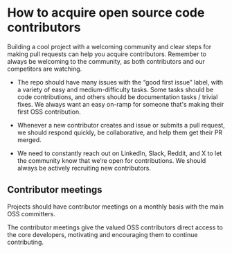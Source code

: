# How to acquire open source code contributors

Building a cool project with a welcoming community and clear steps for making pull requests can help you acquire contributors. Remember to always be welcoming to the community, as both contributors and our competitors are watching.

* The repo should have many issues with the “good first issue” label, with a variety of easy and medium-difficulty tasks. Some tasks should be code contributions, and others should be documentation tasks / trivial fixes.  We always want an easy on-ramp for someone that's making their first OSS contribution.

* Whenever a new contributor creates and issue or submits a pull request, we should respond quickly, be collaborative, and help them get their PR merged.

* We need to constantly reach out on LinkedIn, Slack, Reddit, and X to let the community know that we’re open for contributions.  We should always be actively recruiting new contributors.

## Contributor meetings

Projects should have contributor meetings on a monthly basis with the main OSS committers.

The contributor meetings give the valued OSS contributors direct access to the core developers, motivating and encouraging them to continue contributing.
